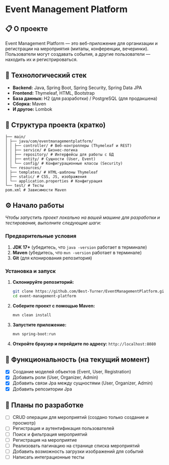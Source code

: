 # Event Management Platform

## 📋 О проекте

Event Management Platform — это веб-приложение для организации и регистрации на мероприятия (митапы, конференции,
вечеринки). Пользователи могут создавать события, а другие пользователи — находить их и регистрироваться.

## 🚀 Технологический стек

* **Backend:** Java, Spring Boot, Spring Security, Spring Data JPA
* **Frontend:** Thymeleaf, HTML, Bootstrap
* **База данных:** H2 (для разработки) / PostgreSQL (для продакшена)
* **Сборка:** Maven
* **И другое:** Lombok

## 📁 Структура проекта (кратко)
```src/
├── main/
│ ├── java/com/eventmanagementplatform/
│ │ ├── controller/ # Веб-контроллеры (Thymeleaf и REST)
│ │ ├── service/ # Бизнес-логика
│ │ ├── repository/ # Интерфейсы для работы с БД
│ │ ├── entity/ # Сущности (User, Event)
│ │ └── config/ # Конфигурационные классы (Security)
│ └── resources/
│ ├── templates/ # HTML-шаблоны Thymeleaf
│ ├── static/ # CSS, JS, изображения
│ └── application.properties # Конфигурация
└── test/ # Тесты
pom.xml # Зависимости Maven
```


## ⚙️ Начало работы

*Чтобы запустить проект локально на вашей машине для разработки и тестирования, выполните следующие шаги:*

### Предварительные условия

1. **JDK 17+** (убедитесь, что `java -version` работает в терминале)
2. **Maven** (убедитесь, что `mvn -version` работает в терминале)
3. **Git** (для клонирования репозитория)

### Установка и запуск

1. **Склонируйте репозиторий:**
   ```bash
   git clone https://github.com/Best-Turner/EventManagementPlatform.git
   cd event-management-platform
   ```

2. **Соберите проект с помощью Maven:**
   ```bash
   mvn clean install
   ```

3. **Запустите приложение:**
   ```bash
   mvn spring-boot:run
   ```

4. **Откройте браузер и перейдите по адресу:**
   `http://localhost:8080`

## 🎯 Функциональность (на текущий момент)

*   [X] Создание моделей объектов (Event, User, Registration)
*   [X] Добавить роли (User, Organizer, Admin)
*   [X] Добавить связи Jpa между сущностями (User, Organizer, Admin)
*   [X] Добавить репозитории Jpa

## 📝 Планы по разработке

*   [ ] CRUD операции для мероприятий (создано только создание и просмотр)
*   [ ] Регистрация и аутентификация пользователей
*   [ ] Поиск и фильтрация мероприятий
*   [ ] Регистрация на мероприятие
*   [ ] Реализовать пагинацию на странице списка мероприятий
*   [ ] Добавить возможность загрузки изображений для событий
*   [ ] Написать интеграционные тесты
